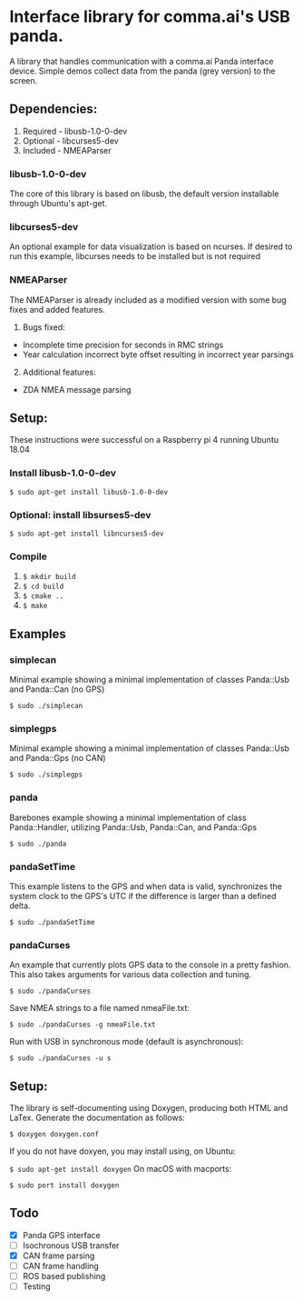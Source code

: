 # Interface library for comma.ai's USB panda.

A library that handles communication with a comma.ai Panda interface device.  Simple demos collect data from the panda (grey version) to the screen.

## Dependencies:
1. Required - libusb-1.0-0-dev
2. Optional - libcurses5-dev
3. Included - NMEAParser

### libusb-1.0-0-dev
The core of this library is based on libusb, the default version installable through Ubuntu's apt-get.

### libcurses5-dev
An optional example for data visualization is based on ncurses.  If desired to run this example, libcurses needs to be installed but is not required

### NMEAParser
The NMEAParser is already included as a modified version with some bug fixes and added features.
1. Bugs fixed:
* Incomplete time precision for seconds in RMC strings
* Year calculation incorrect byte offset resulting in incorrect year parsings
2. Additional features:
* ZDA NMEA message parsing

## Setup:
These instructions were successful on a Raspberry pi 4 running Ubuntu 18.04
### Install libusb-1.0-0-dev
`$ sudo apt-get install libusb-1.0-0-dev`

### Optional: install libsurses5-dev
`$ sudo apt-get install libncurses5-dev`

### Compile
1. `$ mkdir build`
2. `$ cd build`
3. `$ cmake ..`
4. `$ make`

## Examples
### simplecan
Minimal example showing a minimal implementation of classes Panda::Usb and Panda::Can (no GPS)

`$ sudo ./simplecan`

### simplegps
Minimal example showing a minimal implementation of classes Panda::Usb and Panda::Gps (no CAN)

`$ sudo ./simplegps`

### panda
Barebones example showing a minimal implementation of class Panda::Handler, utilizing Panda::Usb, Panda::Can, and Panda::Gps

`$ sudo ./panda`

### pandaSetTime
This example listens to the GPS and when data is valid, synchronizes the system clock to the GPS's UTC if the difference is larger than a defined delta.

`$ sudo ./pandaSetTime`

### pandaCurses
An example that currently plots GPS data to the console in a pretty fashion.  This also takes arguments for various data collection and tuning.

`$ sudo ./pandaCurses`

Save NMEA strings to a file named nmeaFile.txt:

`$ sudo ./pandaCurses -g nmeaFile.txt`

Run with USB in synchronous mode (default is asynchronous):

`$ sudo ./pandaCurses -u s`

## Setup:
The library is self-documenting using Doxygen, producing both HTML and LaTex.  Generate the documentation as follows:

`$ doxygen doxygen.conf`

If you do not have doxyen, you may install using, on Ubuntu:

`$ sudo apt-get install doxygen`
On macOS with macports:

`$ sudo port install doxygen`

## Todo
- [x] Panda GPS interface
- [ ] Isochronous USB transfer
- [x] CAN frame parsing
- [ ] CAN frame handling
- [ ] ROS based publishing
- [ ] Testing
